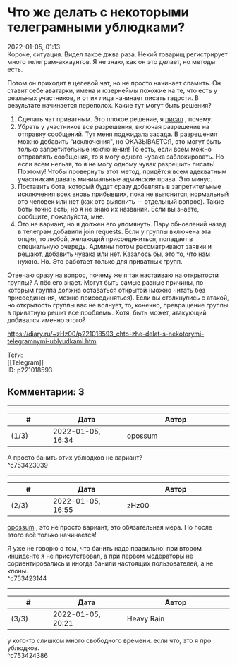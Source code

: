 Что же делать с некоторыми телеграмными ублюдками?
==================================================

  
2022-01-05, 01:13  
 Короче, ситуация. Видел такое джва раза. Некий товарищ регистрирует много телеграм-аккаунтов. Я не знаю, как он это делает, но методы есть.   
   
 Потом он приходит в целевой чат, но не просто начинает спамить. Он ставит себе аватарки, имена и юзернеймы похожие на те, что есть у реальных участников, и от их лица начинает писать гадости. В результате начинается переполох. Какие тут могут быть решения?   
   
 1. Сделать чат приватным. Это плохое решение, я  [писал](Удаление%20чатов%20в%20телеграме%20что%20вас%20ждёт)  , почему.   
 2. Убрать у участников все разрешения, включая разрешение на отправку сообщений. Тут меня поджидала засада. В разрешения можно добавить "исключения", но ОКАЗЫВАЕТСЯ, это могут быть только запретительные исключения! То есть, если всем можно отправлять сообщения, то я могу одного чувака заблокировать. Но если всем нельзя, то я не могу одному чувак разрешить писать! Поэтому! Чтобы провернуть этот метод, придётся всем адекватным участникам давать минимальные админские права. Это минус.   
 3. Поставить бота, который будет сразу добавлять в запретительные исключения всех вновь прибывших, пока не выяснится, нормальный это человек или нет (как это выяснить -- отдельный вопрос). Такие боты точно есть, но я не знаю их названий. Если вы знаете, сообщите, пожалуйста, мне.   
 4. Это не вариант, но я должен его упомянуть. Пару обновлений назад в телеграм добавили join requests. Если у группы включена эта опция, то любой, желающий присоединиться, попадает в специальную очередь. Админы потом рассматривают заявки и решают, добавить чувака или нет. Казалось бы, это то, что нам нужно. Но. Это работает только для приватных групп.   
   
 Отвечаю сразу на вопрос, почему же я так настаиваю на открытости группы? А пёс его знает. Могут быть самые разные причины, по которым группа должна оставаться открытой (можно читать без присоединения, можно присоединяться). Если вы столкнулись с атакой, но открытость группы вас не волнует, то, конечно, превращение группы в приватную решит все проблемы. Хотя, быть может, атакующий добивался именно этого?   
  
<https://diary.ru/~zHz00/p221018593_chto-zhe-delat-s-nekotorymi-telegramnymi-ublyudkami.htm>  
  
Теги:  
[[Telegram]]  
ID: p221018593  


Комментарии: 3
--------------

  


---



|         #         |              Дата              |                     Автор                     |           ID           |
| --- | --- | --- | --- |
| (1/3) | 2022-01-05, 16:34 | opossum | c753423039 |

  
 А просто банить этих ублюдков не вариант?   
 ^c753423039

---



|         #         |              Дата              |                     Автор                     |           ID           |
| --- | --- | --- | --- |
| (2/3) | 2022-01-05, 16:55 | zHz00 | c753423144 |

  
  [opossum](https://pssm.diary.ru "змей о двух головах")  , это не просто вариант, это обязательная мера. Но после этого всё только начинается!   
   
 Я уже не говорю о том, что банить надо правильно: при втором инциденте я не присутствовал, а при первом модераторы не сориентировались и иногда банили настоящих пользователей, а не клоны.   
 ^c753423144

---



|         #         |              Дата              |                     Автор                     |           ID           |
| --- | --- | --- | --- |
| (3/3) | 2022-01-05, 20:21 | Heavy Rain | c753424386 |

  
 у кого-то слишком много свободного времени. если что, это я про ублюдков.   
 ^c753424386